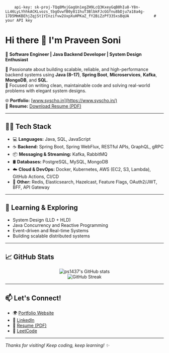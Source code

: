         api-key: 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           # your API key
# Hi there 👋 I'm Praveen Soni

🚀 **Software Engineer | Java Backend Developer | System Design Enthusiast**

🔧 Passionate about building scalable, reliable, and high-performance backend systems using **Java (8–17)**, **Spring Boot**, **Microservices**, **Kafka**, **MongoDB**, and **SQL**.  
🎯 Focused on writing clean, maintainable code and solving real-world problems with elegant system designs.

🌐 **Portfolio:** [www.syscho.in](https://www.syscho.in/)  
📄 **Resume:** [Download Resume (PDF)](https://github.com/ps1437/interview-preparations/blob/main/Praveen_soni_resume_Java_Dev_10_year.pdf)

---

## 👨‍💻 Tech Stack

- 💻 **Languages:** Java, SQL, JavaScript
- ☕ **Backend:** Spring Boot, Spring WebFlux, RESTful APIs, GraphQL, gRPC
- 📦 **Messaging & Streaming:** Kafka, RabbitMQ
- 🛢️ **Databases:** PostgreSQL, MySQL, MongoDB
- ☁️ **Cloud & DevOps:** Docker, Kubernetes, AWS (EC2, S3, Lambda), GitHub Actions, CI/CD
- 🧠 **Other:** Redis, Elasticsearch, Hazelcast, Feature Flags, OAuth2/JWT, BFF, API Gateway

---

## 📘 Learning & Exploring

- System Design (LLD + HLD)
- Java Concurrency and Reactive Programming
- Event-driven and Real-time Systems
- Building scalable distributed systems

---

## 📈 GitHub Stats

<p align="center">
  <img src="https://github-readme-stats.vercel.app/api?username=ps1437&show_icons=true&theme=radical" alt="ps1437's GitHub stats" />
  <br />
  <img src="https://github-readme-streak-stats.herokuapp.com/?user=ps1437&theme=radical" alt="GitHub Streak" />
</p>

---

## 📫 Let's Connect!

- 🌍 [Portfolio Website](https://www.syscho.in/)
- 💼 [LinkedIn](https://www.linkedin.com/in/praveen-soni-dev)
- 📄 [Resume (PDF)](https://github.com/ps1437/interview-preparations/blob/main/Praveen_soni_resume_Java_Dev_10_year.pdf)
- 🧩 [LeetCode](https://leetcode.com/u/praveen369soni/)

---

_Thanks for visiting! Keep coding, keep learning! ✨_
